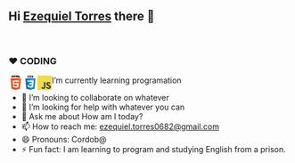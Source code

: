 ## Hi [Ezequiel Torres][website] there 👋

[<img srs="https://s8.gifyu.com/images/ezgif.com-resize-1.gif">][website]

### ♥ CODING
[<img align="left" alt="HTML5" width="26px" src="https://raw.githubusercontent.com/github/explore/80688e429a7d4ef2fca1e82350fe8e3517d3494d/topics/html/html.png" />][yt]
[<img align="left" alt="CSS" width="26px" src="https://raw.githubusercontent.com/github/explore/80688e429a7d4ef2fca1e82350fe8e3517d3494d/topics/css/css.png" />][yt]
[<img align="left" alt="JavaScript" width="26px" src="https://raw.githubusercontent.com/github/explore/80688e429a7d4ef2fca1e82350fe8e3517d3494d/topics/javascript/javascript.png" />][yt]


 I’m currently learning programation
- 👯 I’m looking to collaborate on whatever
- 🤔 I’m looking for help with whatever you can
- 💬 Ask me about How am I today?
- 📫 How to reach me: ezequiel.torres0682@gmail.com
- 😄 Pronouns: Cordob@
- ⚡ Fun fact: I am learning to program and studying English from a prison.

<!-- links -->
[website]: https://www.linkedin.com/in/ezequiel-torres-671094283/
[email]: ezequiel.torres0682@gmail.com
[yt]: https://www.youtube.com/chanel/UC9tcfsScui3S70hp_wC_EPw?sub_confirmation=1
